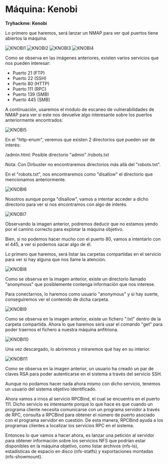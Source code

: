 # Máquina: Kenobi

**Tryhackme: Kenobi**

Lo primero que haremos, será lanzar un NMAP para ver qué puertos tiene abiertos la máquina:

![KNOBI1]()
![KNOBI2]()
![KNOBI3]()
![KNOBI4]()

Como se observa en las imágenes anteriores, existen varios servicios que nos pueden interesar:

- Puerto 21 (FTP)
- Puerto 22 (SSH)
- Puerto 80 (HTTP)
- Puerto 111 (RPC)
- Puerto 139 (SMB)
- Puerto 445 (SMB)

A continuación, usaremos el módulo de escaneo de vulnerabilidades de NMAP para ver si este nos devuelve algo interesante sobre los puertos anteriormente encontrados:

![KNOBI5]()

En el "http-enum", veremos que existen 2 directorios que pueden ser de interés:

/admin.html: Posible directorio "admin"
/robots.txt

Nota: Con Dirbuster no encontraremos directorios más allá del "robots.txt".

En el "robots.txt", nos encontraremos como "disallow" el directorio que mencionamos anteriormente.

![KNOBI6]()

Nosotros aunque ponga "disallow", vamos a intentar acceder a dicho directorio para ver si nos encontramos con algo de interés.

![KNOBI7]()

Observando la imagen anterior, podremos deducir que no estamos yendo por el camino correcto para explotar la máquina objetivo.

Bien, si no podemos hacer mucho con el puerto 80, vamos a intentarlo con el 445, a ver si podemos sacar algo de él.

Lo primero que haremos, será listar las carpetas compartidas en el servicio para ver si hay alguna que nos llame la atención.

![KNOBI8]()

Como se observa en la imagen anterior, existe un directorio llamado "anonymous" que posiblemente contenga información que nos interese.

Para conectarnos, lo haremos como usuario "anonymous" y si hay suerte, conseguiremos ver el contenido de dicha carpeta.

![KNOBI9]()

Como se observa en la imagen anterior, existe un fichero ".txt" dentro de la carpeta compartida. Ahora lo que haremos será usar el comando "get" para poder traernos el fichero a nuestra máquina anfitriona.

![KNOBI10]()

Una vez descargado, lo abriremos y miraremos qué hay en su interior.

![KNOBI11]()

Como se observa en la imagen anterior, un usuario ha creado un par de claves RSA para poder autenticarse en el sistema a través del servicio SSH.

Aunque no podamos hacer nada ahora mismo con dicho servicio, tenemos un usuario del sistema objetivo identificado.

Ahora vamos a irnos al servicio RPCBind, el cual se encuentra en el puerto 111. Dicho servicio es interesante porque lo que hace es que cuando un programa cliente necesita comunicarse con un programa servidor a través de RPC, consulta a RPCBind para obtener el número de puerto asociado con el programa servidor en cuestión. De esta manera, RPCBind ayuda a los programas clientes a localizar los servicios RPC en el sistema.

Entonces lo que vamos a hacer ahora, es lanzar una petición al servidor para obtener información sobre los servicios NFS que podrían estar disponibles en la máquina objetivo, como listar archivos (nfs-ls), estadísticas de espacio en disco (nfs-statfs) y exportaciones montadas (nfs-showmount).

